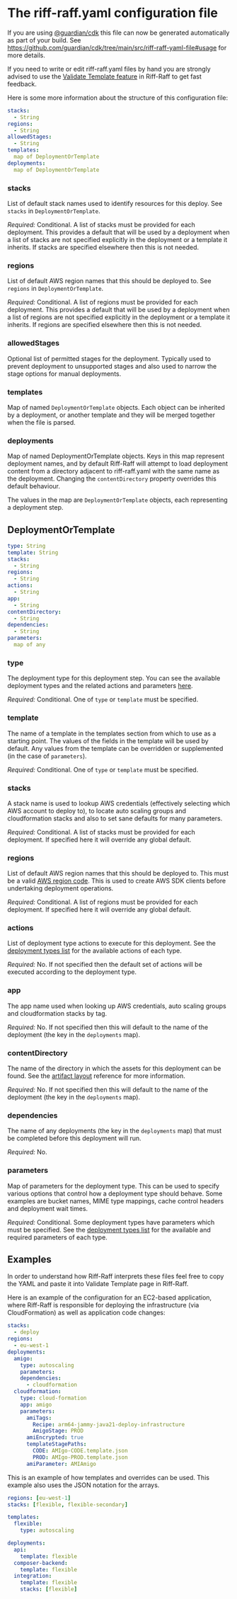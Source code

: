The riff-raff.yaml configuration file
=====================================

If you are using [@guardian/cdk](https://github.com/guardian/cdk) this file can now be generated automatically as
part of your build. See https://github.com/guardian/cdk/tree/main/src/riff-raff-yaml-file#usage for more details.

If you need to write or edit riff-raff.yaml files by hand you are strongly advised to use the
[Validate Template feature](/configuration/validation) in Riff-Raff to get fast feedback.

Here is some more information about the structure of this configuration file:

```yaml
stacks:
  - String
regions:
  - String
allowedStages:
  - String
templates:
  map of DeploymentOrTemplate
deployments:
  map of DeploymentOrTemplate
```

### stacks

List of default stack names used to identify resources for this deploy. See `stacks` in `DeploymentOrTemplate`.

_Required:_ Conditional. A list of stacks must be provided for each deployment. This provides a default that will be
used by a deployment when a list of stacks are not specified explicitly in the deployment or a template it inherits. If
stacks are specified elsewhere then this is not needed.

### regions

List of default AWS region names that this should be deployed to. See `regions` in `DeploymentOrTemplate`.

_Required:_ Conditional. A list of regions must be provided for each deployment. This provides a default that will be
used by a deployment when a list of regions are not specified explicitly in the deployment or a template it inherits. If
regions are specified elsewhere then this is not needed.

### allowedStages

Optional list of permitted stages for the deployment. Typically used to prevent
deployment to unsupported stages and also used to narrow the stage options for
manual deployments.

### templates

Map of named `DeploymentOrTemplate` objects. Each object can be inherited by a deployment, or another template and they
will be merged together when the file is parsed.

### deployments

Map of named DeploymentOrTemplate objects. Keys in this map represent deployment names, and by default Riff-Raff will
attempt to load deployment content from a directory adjacent to riff-raff.yaml with the same name as the deployment.
Changing the `contentDirectory` property overrides this default behaviour.

The values in the map are  `DeploymentOrTemplate` objects, each representing a deployment step.

DeploymentOrTemplate
--------------------
```yaml
type: String
template: String
stacks:
  - String
regions:
  - String
actions:
  - String
app:
  - String
contentDirectory:
  - String
dependencies:
  - String
parameters:
  map of any
```

### type

The deployment type for this deployment step. You can see the available deployment types and the related actions and
parameters [here](../magenta-lib/types.md).

_Required:_ Conditional. One of `type` or `template` must be specified.

### template

The name of a template in the templates section from which to use as a starting point. The values of the fields in the
template will be used by default. Any values from the template can be overridden or supplemented (in the case of
`parameters`).

_Required:_ Conditional. One of `type` or `template` must be specified.

### stacks

A stack name is used to lookup AWS credentials (effectively selecting which AWS account to deploy to), to locate
auto scaling groups and cloudformation stacks and also to set sane defaults for many parameters.

_Required:_ Conditional. A list of stacks must be provided for each deployment. If specified here it will override any
global default.

### regions

List of default AWS region names that this should be deployed to. This must be a valid [AWS region code](http://docs.aws.amazon.com/AWSEC2/latest/UserGuide/using-regions-availability-zones.html?shortFooter=true#concepts-available-regions).
This is used to create AWS SDK clients before undertaking deployment operations.

_Required:_ Conditional. A list of regions must be provided for each deployment. If specified here it will override any
global default.

### actions

List of deployment type actions to execute for this deployment. See the [deployment types list](../magenta-lib/types.md)
for the available actions of each type.

_Required:_ No. If not specified then the default set of actions will be executed according to the deployment type.

### app

The app name used when looking up AWS credentials, auto scaling groups and cloudformation stacks by tag.

_Required:_ No. If not specified then this will default to the name of the deployment (the key in the `deployments` map).

### contentDirectory

The name of the directory in which the assets for this deployment can be found. See the
[artifact layout](s3-artifact-layout.md) reference for more information.

_Required:_ No. If not specified then this will default to the name of the deployment (the key in the `deployments` map).

### dependencies

The name of any deployments (the key in the `deployments` map) that must be completed before this deployment will run.

_Required:_ No.

### parameters

Map of parameters for the deployment type. This can be used to specify various options that control how a deployment
type should behave. Some examples are bucket names, MIME type mappings, cache control headers and deployment wait times.

_Required:_ Conditional. Some deployment types have parameters which must be specified. See the
[deployment types list](../magenta-lib/types.md) for the available and required parameters of each type.

Examples
--------

In order to understand how Riff-Raff interprets these files feel free to copy the YAML and paste it into Validate
Template page in Riff-Raff.

Here is an example of the configuration for an EC2-based application, where Riff-Raff is responsible for deploying
the infrastructure (via CloudFormation) as well as application code changes:

```yaml
stacks:
  - deploy
regions:
  - eu-west-1
deployments:
  amigo:
    type: autoscaling
    parameters:
    dependencies:
      - cloudformation
  cloudformation:
    type: cloud-formation
    app: amigo
    parameters:
      amiTags:
        Recipe: arm64-jammy-java21-deploy-infrastructure
        AmigoStage: PROD
      amiEncrypted: true
      templateStagePaths:
        CODE: AMIgo-CODE.template.json
        PROD: AMIgo-PROD.template.json
      amiParameter: AMIAmigo
```

This is an example of how templates and overrides can be used. This example also uses the JSON notation
for the arrays.

```yaml
regions: [eu-west-1]
stacks: [flexible, flexible-secondary]

templates:
  flexible:
    type: autoscaling

deployments:
  api:
    template: flexible
  composer-backend:
    template: flexible
  integration:
    template: flexible
    stacks: [flexible]
```